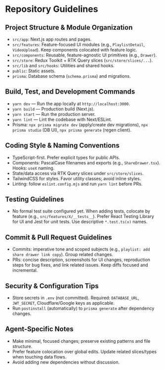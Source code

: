 # Repository Guidelines

## Project Structure & Module Organization
- `src/app`: Next.js app routes and pages.
- `src/features`: Feature-focused UI modules (e.g., `PlaylistDetail`, `VideoUpload`). Keep components colocated with feature logic.
- `src/components`: Reusable, feature-agnostic UI primitives (e.g., `Drawer`).
- `src/store`: Redux Toolkit + RTK Query slices (`src/store/slices/...`).
- `src/lib` and `src/hooks`: Utilities and shared hooks.
- `public`: Static assets.
- `prisma`: Database schema (`schema.prisma`) and migrations.

## Build, Test, and Development Commands
- `yarn dev` — Run the app locally at `http://localhost:3000`.
- `yarn build` — Production build (Next.js).
- `yarn start` — Run the production server.
- `yarn lint` — Lint the codebase with Next/ESLint.
- Prisma: `npx prisma migrate dev` (apply/create dev migrations), `npx prisma studio` (DB UI), `npx prisma generate` (regen client).

## Coding Style & Naming Conventions
- TypeScript-first. Prefer explicit types for public APIs.
- Components: PascalCase filenames and exports (e.g., `ShareDrawer.tsx`). Hooks: `useX` naming.
- State/data access via RTK Query slices under `src/store/slices`.
- TailwindCSS for styles. Favor utility classes; avoid inline styles.
- Linting: follow `eslint.config.mjs` and run `yarn lint` before PRs.

## Testing Guidelines
- No formal test suite configured yet. When adding tests, colocate by feature (e.g., `src/features/X/__tests__`). Prefer React Testing Library for UI and Jest for unit tests. Use descriptive `*.test.ts(x)` names.

## Commit & Pull Request Guidelines
- Commits: imperative tone and scoped subjects (e.g., `playlist: add share drawer link copy`). Group related changes.
- PRs: concise description, screenshots for UI changes, reproduction steps for bug fixes, and link related issues. Keep diffs focused and incremental.

## Security & Configuration Tips
- Store secrets in `.env` (not committed). Required: `DATABASE_URL`, `JWT_SECRET`, Cloudflare/Google keys as applicable.
- Run `postinstall` (automatically) to `prisma generate` after dependency changes.

## Agent-Specific Notes
- Make minimal, focused changes; preserve existing patterns and file structure.
- Prefer feature colocation over global edits. Update related slices/types when touching data flows.
- Avoid adding new dependencies without discussion.
